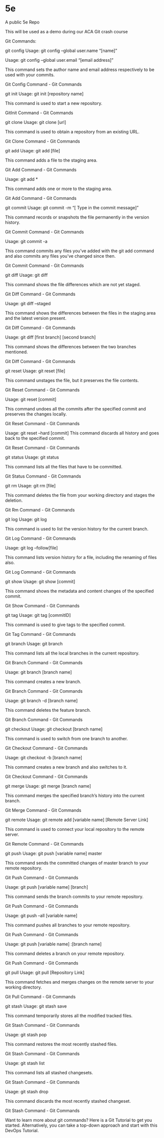 # 5e
A public 5e Repo 

This will be used as a demo during our ACA Git crash course



Git Commands: 


git config
Usage: git config –global user.name “[name]”  

Usage: git config –global user.email “[email address]”  

This command sets the author name and email address respectively to be used with your commits.

Git Config Command - Git Commands 

git init
Usage: git init [repository name]

 

This command is used to start a new repository.

GitInit Command - Git Commands 

git clone
Usage: git clone [url]  

This command is used to obtain a repository from an existing URL.

Git Clone Command - Git Commands 

git add
Usage: git add [file]  

This command adds a file to the staging area.

Git Add Command - Git Commands 

Usage: git add *  

This command adds one or more to the staging area.

Git Add Command - Git Commands 

git commit
Usage: git commit -m “[ Type in the commit message]”  

This command records or snapshots the file permanently in the version history.

Git Commit Command - Git Commands 

Usage: git commit -a  

This command commits any files you’ve added with the git add command and also commits any files you’ve changed since then.

Git Commit Command - Git Commands 

git diff
Usage: git diff  

This command shows the file differences which are not yet staged.

Git Diff Command - Git Commands 

 Usage: git diff –staged 

This command shows the differences between the files in the staging area and the latest version present.

Git Diff Command - Git Commands 

Usage: git diff [first branch] [second branch]  

This command shows the differences between the two branches mentioned.

Git Diff Command - Git Commands 

git reset
Usage: git reset [file]  

This command unstages the file, but it preserves the file contents.

Git Reset Command - Git Commands 

Usage: git reset [commit]  

This command undoes all the commits after the specified commit and preserves the changes locally.

Git Reset Command - Git Commands 

Usage: git reset –hard [commit]  This command discards all history and goes back to the specified commit.

Git Reset Command - Git Commands 

git status
Usage: git status  

This command lists all the files that have to be committed.

Git Status Command - Git Commands 

git rm
Usage: git rm [file]  

This command deletes the file from your working directory and stages the deletion.

Git Rm Command - Git Commands 

git log
Usage: git log  

This command is used to list the version history for the current branch.

Git Log Command - Git Commands 

Usage: git log –follow[file]  

This command lists version history for a file, including the renaming of files also.

Git Log Command - Git Commands 

git show
Usage: git show [commit]  

This command shows the metadata and content changes of the specified commit.

Git Show Command - Git Commands 

git tag
Usage: git tag [commitID]  

This command is used to give tags to the specified commit.

Git Tag Command - Git Commands 

git branch
Usage: git branch  

This command lists all the local branches in the current repository.

Git Branch Command - Git Commands 

Usage: git branch [branch name]  

This command creates a new branch.

Git Branch Command - Git Commands 

Usage: git branch -d [branch name]  

This command deletes the feature branch.

Git Branch Command - Git Commands 

git checkout
Usage: git checkout [branch name]  

This command is used to switch from one branch to another.

Git Checkout Command - Git Commands 

Usage: git checkout -b [branch name]  

This command creates a new branch and also switches to it.

Git Checkout Command - Git Commands 

git merge
Usage: git merge [branch name]  

This command merges the specified branch’s history into the current branch.

Git Merge Command - Git Commands 

git remote
Usage: git remote add [variable name] [Remote Server Link]  

This command is used to connect your local repository to the remote server.

Git Remote Command - Git Commands 

git push
Usage: git push [variable name] master  

This command sends the committed changes of master branch to your remote repository.

Git Push Command - Git Commands 

Usage: git push [variable name] [branch]  

This command sends the branch commits to your remote repository.

Git Push Command - Git Commands 

Usage: git push –all [variable name]  

This command pushes all branches to your remote repository.

Git Push Command - Git Commands   

Usage: git push [variable name] :[branch name]  

This command deletes a branch on your remote repository.

Git Push Command - Git Commands 

git pull
Usage: git pull [Repository Link]  

This command fetches and merges changes on the remote server to your working directory.

Git Pull Command - Git Commands 

git stash
Usage: git stash save  

This command temporarily stores all the modified tracked files.

Git Stash Command - Git Commands 

Usage: git stash pop  

This command restores the most recently stashed files.

Git Stash Command - Git Commands 

Usage: git stash list  

This command lists all stashed changesets.

Git Stash Command - Git Commands 

Usage: git stash drop  

This command discards the most recently stashed changeset.

Git Stash Command - Git Commands 

Want to learn more about git commands? Here is a Git Tutorial to get you started. Alternatively, you can take a top-down approach and start with this DevOps Tutorial.
